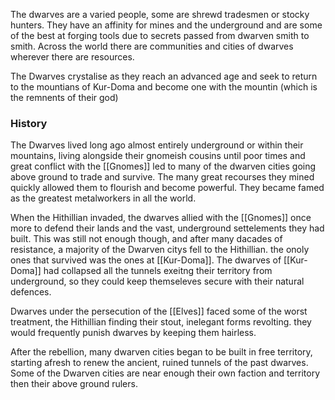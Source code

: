 The dwarves are a varied people, some are shrewd tradesmen or stocky hunters. They have an affinity for mines and the underground and are some of the best at forging tools due to secrets passed from dwarven smith to smith. Across the world there are communities and cities of dwarves wherever there are resources. 

The Dwarves crystalise as they reach an advanced age and seek to return to the mountians of Kur-Doma and become one with the mountin (which is the remnents of their god)

### History

The Dwarves lived long ago almost entirely underground or within their mountains, living alongside their gnomeish cousins until poor times and great conflict with the [[Gnomes]] led to many of the dwarven cities going above ground to trade and survive. The many great recourses they mined quickly allowed them to flourish and become powerful. They became famed as the greatest metalworkers in all the world. 

When the Hithillian invaded, the dwarves allied with the [[Gnomes]] once more to defend their lands and the vast, underground settelements they had built. This was still not enough though, and after many dacades of resistance, a majority of the Dwarven citys fell to the Hithillian. the onoly ones that survived was the ones at [[Kur-Doma]]. The dwarves of [[Kur-Doma]] had collapsed all the tunnels exeitng their territory from underground, so they could keep themseleves secure with their natural defences. 

Dwarves under the persecution of the [[Elves]] faced some of the worst treatment, the Hithillian finding their stout, inelegant forms revolting. they would frequently punish dwarves by keeping them hairless. 

After the rebellion, many dwarven cities began to be built in free territory, starting afresh to renew the ancient, ruined tunnels of the past dwarves. Some of the Dwarven cities are near enough their own faction and territory then their above ground rulers. 


